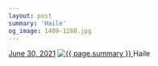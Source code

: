 ```yaml
---
layout: post
summary: 'Haile'
og_image: 1409-1280.jpg
---
```


<p>
  <time>
    <a href="/1409">June 30, 2021</a>
  </time>
  <a href="/1409">
    <img src="{{ site.assets_url }}/1409-640.jpg" srcset="{{ site.assets_url }}/1409-320.jpg 320w, {{ site.assets_url }}/1409-640.jpg 640w, {{ site.assets_url }}/1409-960.jpg 960w, {{ site.assets_url }}/1409-1280.jpg 1280w" sizes="(min-width: 700px) 50vw, calc(100vw - 2rem)" alt="{{ page.summary }}" />
  </a>
  <span>Haile</span>
</p>
